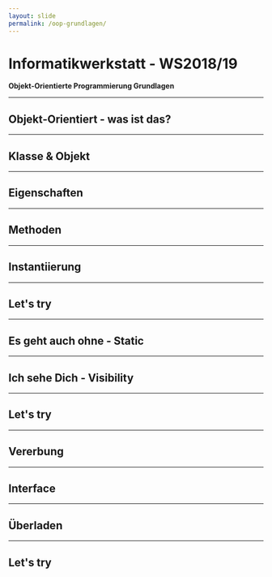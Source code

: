 ```yaml
---
layout: slide
permalink: /oop-grundlagen/
---
```


# Informatikwerkstatt - WS2018/19
__Objekt-Orientierte Programmierung Grundlagen__

---

## Objekt-Orientiert - was ist das?

---

## Klasse & Objekt

---

## Eigenschaften

---

## Methoden

---

## Instantiierung

---

## Let's try

---

## Es geht auch ohne - Static

---

## Ich sehe Dich - Visibility

---

## Let's try

---

## Vererbung

---

## Interface

---

## Überladen

---

## Let's try

